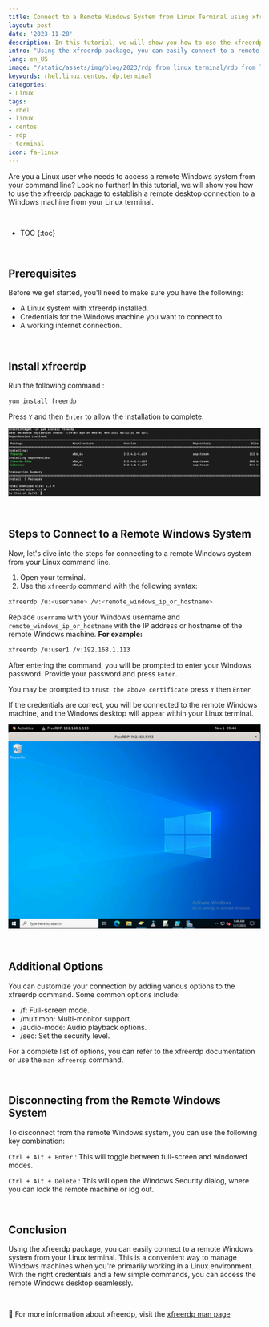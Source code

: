 ```yaml
---
title: Connect to a Remote Windows System from Linux Terminal using xfreerdp
layout: post
date: '2023-11-28'
description: In this tutorial, we will show you how to use the xfreerdp package to establish a remote desktop connection to a Windows machine from your Linux terminal.
intro: "Using the xfreerdp package, you can easily connect to a remote Windows system from your Linux terminal. This is a convenient way to manage Windows machines when you're primarily working in a Linux environment."
lang: en_US
image: "/static/assets/img/blog/2023/rdp_from_linux_terminal/rdp_from_linux_terminal1.jpg"
keywords: rhel,linux,centos,rdp,terminal
categories:
- Linux
tags:
- rhel
- linux
- centos
- rdp
- terminal
icon: fa-linux
---
```



Are you a Linux user who needs to access a remote Windows system from your command line? Look no further! In this tutorial, we will show you how to use the xfreerdp package to establish a remote desktop connection to a Windows machine from your Linux terminal.

<br>

* TOC 
{:toc}

<br>

## Prerequisites

Before we get started, you'll need to make sure you have the following:

- A Linux system with xfreerdp installed.
- Credentials for the Windows machine you want to connect to.
- A working internet connection.

<br>

## Install xfreerdp

Run the following command : 

```bash
yum install freerdp
```

Press `Y` and then `Enter` to allow the installation to complete. 

![rdp_from_linux_terminal2](/static/assets/img/blog/2023/rdp_from_linux_terminal/rdp_from_linux_terminal2.png)

<br>

## Steps to Connect to a Remote Windows System

Now, let's dive into the steps for connecting to a remote Windows system from your Linux command line.

1. Open your terminal.
2. Use the `xfreerdp` command with the following syntax:

```bash
xfreerdp /u:<username> /v:<remote_windows_ip_or_hostname>
```

Replace `username` with your Windows username and `remote_windows_ip_or_hostname` with the IP address or hostname of the remote Windows machine. **For example:**

```bash
xfreerdp /u:user1 /v:192.168.1.113
```

After entering the command, you will be prompted to enter your Windows password. Provide your password and press `Enter`.

You may be prompted to `trust the above certificate` press `Y` then `Enter`

If the credentials are correct, you will be connected to the remote Windows machine, and the Windows desktop will appear within your Linux terminal.

![rdp_from_linux_terminal3](/static/assets/img/blog/2023/rdp_from_linux_terminal/rdp_from_linux_terminal3.png)

<br>

## Additional Options

You can customize your connection by adding various options to the xfreerdp command. Some common options include:

- /f: Full-screen mode.
- /multimon: Multi-monitor support.
- /audio-mode: Audio playback options.
- /sec: Set the security level.

For a complete list of options, you can refer to the xfreerdp documentation or use the `man xfreerdp` command.

<br>

## Disconnecting from the Remote Windows System

To disconnect from the remote Windows system, you can use the following key combination:

`Ctrl + Alt + Enter` : This will toggle between full-screen and windowed modes.

`Ctrl + Alt + Delete` : This will open the Windows Security dialog, where you can lock the remote machine or log out.

<br>

## Conclusion

Using the xfreerdp package, you can easily connect to a remote Windows system from your Linux terminal. This is a convenient way to manage Windows machines when you're primarily working in a Linux environment. With the right credentials and a few simple commands, you can access the remote Windows desktop seamlessly.

<br>

📝 For more information about xfreerdp, visit the [xfreerdp man page](https://linux.die.net/man/1/xfreerdp)